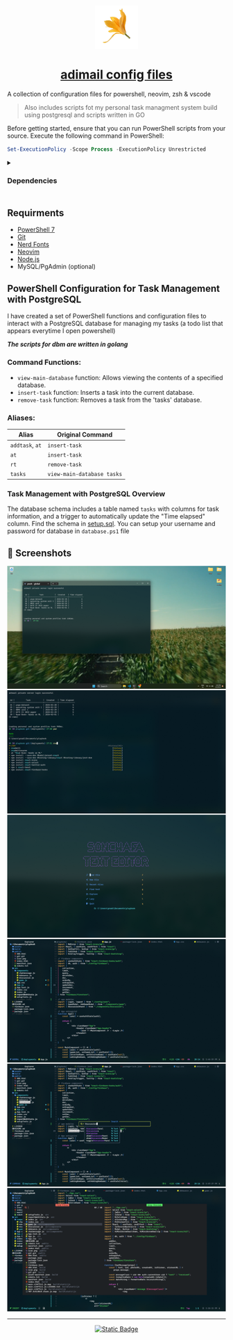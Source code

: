 <p align="center">
  <a href="https://adimail.github.io/">
    <picture>
      <img src="assets\favicon.ico" height="100">
    </picture>
    <h1 align="center">adimail config files</h1>
  </a>
</p>

A collection of configuration files for powershell, neovim, zsh & vscode

> Also includes scripts fot my personal task managment system build using postgresql and scripts written in GO

Before getting started, ensure that you can run PowerShell scripts from your source. Execute the following command in PowerShell:

```powershell
Set-ExecutionPolicy -Scope Process -ExecutionPolicy Unrestricted
```

<details>
  <summary> <h3>Dependencies<h3/> </summary>

Neovim text editor

```powershell
winget install --id=Neovim.Neovim  -e
```

Oh My Posh

```powershell
winget install JanDeDobbeleer.OhMyPosh -s winget
```

PSReadLine

```powershell
Install-Module PSReadLine -AllowPrerelease -Force
```

figlet (Requires [npm](https://nodejs.org/en/download))

```powershell
npm i figlet
```

</details>

## Requirments

- [PowerShell 7](https://learn.microsoft.com/en-us/powershell/scripting/install/installing-powershell-on-windows?view=powershell-7.3#install-powershell-using-winget-recommended)
- [Git](https://www.git-scm.com/downloads)
- [Nerd Fonts](https://www.nerdfonts.com/)
- [Neovim](https://neovim.io/)
- [Node.js](https://nodejs.org/en/download)
- MySQL/PgAdmin (optional)

## PowerShell Configuration for Task Management with PostgreSQL

I have created a set of PowerShell functions and configuration files to interact with a PostgreSQL database for managing my tasks (a todo list that appears everytime I open powershell)

**_The scripts for dbm are written in golang_**

### Command Functions:

- `view-main-database` function: Allows viewing the contents of a specified database.
- `insert-task` function: Inserts a task into the current database.
- `remove-task` function: Removes a task from the 'tasks' database.

### Aliases:

| Alias           | Original Command           |
| --------------- | -------------------------- |
| `addtask`, `at` | `insert-task`              |
| `at`            | `insert-task`              |
| `rt`            | `remove-task`              |
| `tasks`         | `view-main-database tasks` |

### Task Management with PostgreSQL Overview

The database schema includes a table named `tasks` with columns for task information, and a trigger to automatically update the "Time elapsed" column. Find the schema in [setup.sql](https://github.com/adimail/config-files/blob/main/pwsh/setup.sql). You can setup your username and password for database in `database.ps1` file

## 📸 Screenshots

![image](assets/ss01.png)
![image](assets/ss02.png)
![image](assets/ss03.png)
![image](assets/ss04.png)
![image](assets/ss05.png)
![image](assets/ss06.png)

<hr>

<p align="center">
  <a href="https://adimail.github.io">
    <img alt="Static Badge" src="https://img.shields.io/badge/Blog_Post-Go?style=for-the-badge&label=%F0%9F%92%ADRead&color=%237aa2f7">
  </a>
</p>
